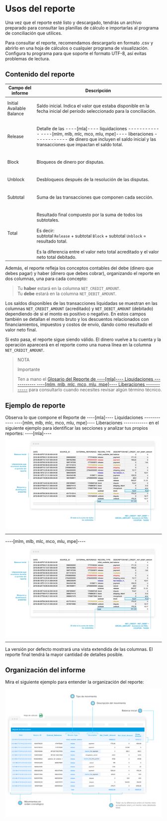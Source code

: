 # Usos del reporte

Una vez que el reporte esté listo y descargado, tendrás un archivo preparado para consultar las planillas de cálculo e importarlas al programa de conciliación que utilices.

Para consultar el reporte, recomendamos descargarlo en formato .csv y abrirlo en una hoja de cálculos o cualquier programa de visualización. Configura tu programa para que soporte el formato UTF-8, así evitas problemas de lectura.

## Contenido del reporte

| Campo del informe | Descripción |
| --- | --- |
| Initial Available Balance |<br/> Saldo inicial. Indica el valor que estaba disponible en la fecha inicial del período seleccionado para la conciliación. <br/><br/>|
| Release |<br/>Detalle de las ----[mla]---- liquidaciones ------------ ----[mlm, mlb, mlc, mco, mlu, mpe]---- liberaciones ------------ de dinero que incluyen el saldo inicial y las transacciones que impactan el saldo total. <br/><br/> |
| Block | <br/>Bloqueos de dinero por disputas.<br/><br/> |
| Unblock |<br/> Desbloqueos después de la resolución de las disputas.<br/><br/>|
| Subtotal | <br/>Suma de las transacciones que componen cada sección.<br/><br/>|
| Total| <br/> Resultado final compuesto por la suma de todos los subtotales. <br/><br/>Es decir:<br/> subtotal `Release` + subtotal `Block` + subtotal `Unblock` = resultado total. <br/><br/>Es la diferencia entre el valor neto total acreditado y el valor neto total debitado. |

Además, el reporte refleja los conceptos contables del debe (dinero que debes pagar) y haber (dinero que debes cobrar), organizando el reporte en dos columnas, una para cada concepto:

> Tu **haber** estará en la columna `NET_CREDIT_AMOUNT`.
><br>
> Tu **debe** estará en la columna `NET_DEBIT_AMOUNT`.

Los saldos disponibles de las transacciones liquidadas se muestran en las columnas `NET_CREDIT_AMOUNT` (acreditado) y `NET_DEBIT_AMOUNT` (debitado) dependiendo de si el monto es positivo o negativo. En estos campos también se detallan el monto bruto y los descuentos relacionados con financiamientos, impuestos y costos de envío, dando como resultado el valor neto final.

Si esto pasa, el reporte sigue siendo válido. El dinero vuelve a tu cuenta y la operación aparecerá en el reporte como una nueva línea en la columna `NET_CREDIT_AMOUNT`.

> NOTA
>
> Importante
>
> Ten a mano el [Glosario del Reporte de ----[mla]---- Liquidaciones ------------ ----[mlm, mlb, mlc, mco, mlu, mpe]---- Liberaciones ------------](/developers/es/guides/additional-content/reports/released-money/glossary) para consultarlo cuando necesites revisar algún término técnico.

## Ejemplo de reporte

Observa lo que compone el Reporte de ----[mla]---- Liquidaciones ------------ ----[mlm, mlb, mlc, mco, mlu, mpe]---- Liberaciones ------------ en el siguiente ejemplo para identificar las secciones y analizar tus propios reportes:
----[mla]----
![Reporte de liquidaciones](/images/manage-account/reports/example-release-es.jpg)

------------
----[mlm, mlb, mlc, mco, mlu, mpe]----
![Reporte de liberaciones](/images/manage-account/reports/example-release-es.jpg)

------------
La versión por defecto mostrará una vista extendida de las columnas. El reporte final tendrá la mayor cantidad de detalles posible.

## Organización del informe

Mira el siguiente ejemplo para entender la organización del reporte:

![Reporte de Dinero retirado Ejemplos Mercado Pago](/images/manage-account/reports/example-nledger-es.jpg) 